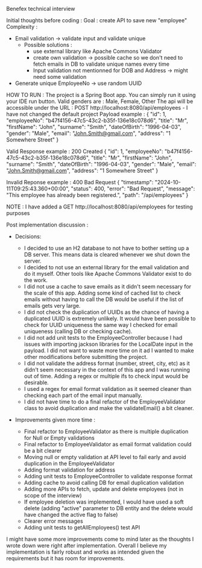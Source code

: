 Benefex technical interview

Initial thoughts before coding :
Goal : create API to save new "employee"
Complexity :

- Email validation -> validate input and validate unique
  - Possible solutions :
    - use external library like Apache Commons Validator
    - create own validation -> possible cache so we don't need to fetch emails in DB to validate unique names every time
    - Input validation not mentionned for DOB and Address -> might need some validation
- Generate unique EmployeeNo -> use random UUID

HOW TO RUN :
The project is a Spring Boot app. You can simply run it using your IDE run button.
Valid genders are : Male, Female, Other
The api will be accessible under the URL : POST http://localhost:8080/api/employees - I have not changed the default project
Payload example :
{
"id": 1,
"employeeNo": "b47f4156-47c5-43c2-b35f-136e18c078d6",
"title": "Mr",
"firstName": "John",
"surname": "Smith",
"dateOfBirth": "1996-04-03",
"gender": "Male",
"email": "John.Smith@gmail.com",
"address": "1 Somewhere Street"
}

Valid Response example :
200 Created
{
"id": 1,
"employeeNo": "b47f4156-47c5-43c2-b35f-136e18c078d6",
"title": "Mr",
"firstName": "John",
"surname": "Smith",
"dateOfBirth": "1996-04-03",
"gender": "Male",
"email": "John.Smith@gmail.com",
"address": "1 Somewhere Street"
}

Invalid Reponse example :
400 Bad Request
{
"timestamp": "2024-10-11T09:25:43.360+00:00",
"status": 400,
"error": "Bad Request",
"message": "This employee has already been registered.",
"path": "/api/employees"
}

NOTE : I have added a GET http://localhost:8080/api/employees for testing purposes

Post implementation discussion :

- Decisions:

  - I decided to use an H2 database to not have to bother setting up a DB server. This means data is cleared whenever we shut down the server.
  - I decided to not use an external library for the email validation and do it myself. Other tools like Apache Commons Validator exist to do the work.
  - I did not use a cache to save emails as it didn't seem necessary for the scale of this app. Adding some kind of cached list to check emails without having to call the DB would be useful if the list of emails gets very large.
  - I did not check the duplication of UUIDs as the chance of having a duplicated UUID is extremely unlikely. It would have been possible to check for UUID uniqueness the same way I checked for email uniqueness (calling DB or checking cache).
  - I did not add unit tests to the EmployeeController because I had issues with importing jackson libraries for the LocalDate input in the payload. I did not want to waste more time on it ad I wanted to make other modifications before submitting the project.
  - I did not validate the address format (number, street, city, etc) as it didn't seem necessary in the context of this app and I was running out of time. Adding a regex or multiple ifs to check input would be desirable.
  - I used a regex for email format validation as it seemed cleaner than checking each part of the email input manually.
  - I did not have time to do a final refactor of the EmployeeValidator class to avoid duplication and make the validateEmail() a bit cleaner.

- Improvements given more time :
  - Final refactor to EmployeeValidator as there is multiple duplication for Null or Empty validations
  - Final refactor to EmployeeValidator as email format validation could be a bit clearer
  - Moving null or empty validation at API level to fail early and avoid duplication in the EmployeeValidator
  - Adding format validation for address
  - Adding unit tests to EmployeeController to validate response format
  - Adding cache to avoid calling DB for email duplication validation
  - Adding more APIs to fetch, update and delete employees (not in scope of the interview)
  - If employee deletion was implemented, I would have used a soft delete (adding "active" parameter to DB entity and the delete would have changed the active flag to false)
  - Clearer error messages
  - Adding unit tests to getAllEmployees() test API

I might have some more improvements come to mind later as the thoughts I wrote down were right after implementation.
Overall I believe my implementation is fairly robust and works as intended given the requirements but it has room for improvements.
